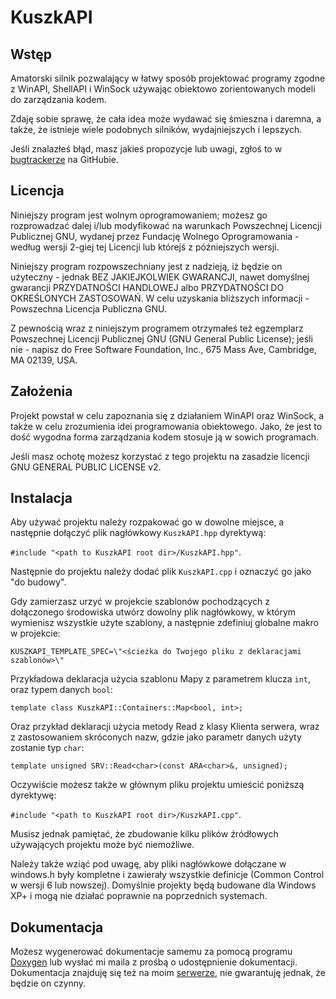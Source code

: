 KuszkAPI
==========

Wstęp
----------
Amatorski silnik pozwalający w łatwy sposób projektować programy zgodne z WinAPI, ShellAPI i WinSock używając obiektowo zorientowanych modeli do zarządzania kodem.

Zdaję sobie sprawę, że cała idea może wydawać się śmieszna i daremna, a także, że istnieje wiele podobnych silników, wydajniejszych i lepszych.

Jeśli znalazłeś błąd, masz jakieś propozycje lub uwagi, zgłoś to w <a target="_blank" href="https://github.com/Kuszki/KuszkAPI/issues">bugtrackerze</a> na GitHubie.

Licencja
----------

Niniejszy program jest wolnym oprogramowaniem; możesz go rozprowadzać dalej i/lub modyfikować na warunkach Powszechnej Licencji Publicznej GNU, wydanej przez Fundację Wolnego Oprogramowania - według wersji 2-giej tej Licencji lub którejś z późniejszych wersji.

Niniejszy program rozpowszechniany jest z nadzieją, iż będzie on użyteczny - jednak BEZ JAKIEJKOLWIEK GWARANCJI, nawet domyślnej gwarancji PRZYDATNOŚCI HANDLOWEJ albo PRZYDATNOŚCI DO OKREŚLONYCH ZASTOSOWAŃ. W celu uzyskania bliższych informacji - Powszechna Licencja Publiczna GNU.

Z pewnością wraz z niniejszym programem otrzymałeś też egzemplarz Powszechnej Licencji Publicznej GNU (GNU General Public License); jeśli nie - napisz do Free Software Foundation, Inc., 675 Mass Ave, Cambridge, MA 02139, USA.

Założenia
----------
Projekt powstał w celu zapoznania się z działaniem WinAPI oraz WinSock, a także w celu zrozumienia idei programowania obiektowego. Jako, że jest to dość wygodna forma zarządzania kodem stosuje ją w sowich programach.

Jeśli masz ochotę możesz korzystać z tego projektu na zasadzie licencji GNU GENERAL PUBLIC LICENSE v2.

Instalacja
----------
Aby używać projektu należy rozpakować go w dowolne miejsce, a następnie dołączyć plik nagłówkowy `KuszkAPI.hpp` dyrektywą:

`#include "<path to KuszkAPI root dir>/KuszkAPI.hpp"`.

Następnie do projektu należy dodać plik `KuszkAPI.cpp` i oznaczyć go jako "do budowy".

Gdy zamierzasz urzyć w projekcie szablonów pochodzących z dołączonego środowiska utwórz dowolny plik nagłówkowy, w którym wymienisz wszystkie użyte szablony, a następnie zdefiniuj globalne makro w projekcie:

`KUSZKAPI_TEMPLATE_SPEC=\"<ścieżka do Twojego pliku z deklaracjami szablonów>\"`

Przykładowa deklaracja użycia szablonu Mapy z parametrem klucza `int`, oraz typem danych `bool`:

`template class KuszkAPI::Containers::Map<bool, int>;`

Oraz przykład deklaracji użycia metody Read z klasy Klienta serwera, wraz z zastosowaniem skróconych nazw, gdzie jako parametr danych użyty zostanie typ `char`:

`template unsigned SRV::Read<char>(const ARA<char>&, unsigned);`

Oczywiście możesz także w głównym pliku projektu umieścić poniższą dyrektywę:

`#include "<path to KuszkAPI root dir>/KuszkAPI.cpp"`.

Musisz jednak pamiętać, że zbudowanie kilku plików źródłowych używających projektu może być niemożliwe.


Należy także wziąć pod uwagę, aby pliki nagłówkowe dołączane w windows.h były kompletne i zawierały wszystkie definicje (Common Control w wersji 6 lub nowszej). Domyślnie projekty będą budowane dla Windows XP+ i mogą nie działać poprawnie na poprzednich systemach.

Dokumentacja
----------
Możesz wygenerować dokumentacje samemu za pomocą programu <a target="_blank" href="http://www.stack.nl/~dimitri/doxygen/index.html">Doxygen</a> lub wysłać mi maila z prośbą o udostępnienie dokumentacji. Dokumentacja znajduję się też na moim <a target="_blank" href="http://kuszki.myftp.org/slites/api">serwerze</a>, nie gwarantuję jednak, że będzie on czynny.
